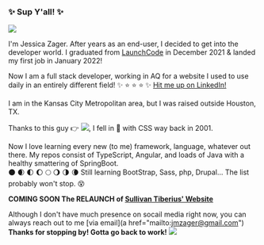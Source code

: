 ### :sparkles: Sup Y'all! :sparkles:
<img src="https://media.giphy.com/media/3oKIPsgVPHyPPG5p3a/giphy.gif">

I'm Jessica Zager. After years as an end-user, I decided to get into the developer world. 
I graduated from [LaunchCode](https://www.launchcode.org) in December 2021 & landed my first job in January 2022!

Now I am a full stack developer, working in AQ for a website I used to use daily in an entirely different field!
:sparkles: :star: :star: :star: :sparkles:
[Hit me up on LinkedIn!](https://www.linkedin.com/jmzager0110)

I am in the Kansas City Metropolitan area, but I was raised outside Houston, TX.

Thanks to this guy :point_right: <img src="https://www.freecodecamp.org/news/content/images/2020/05/myspace-tom-profile.jpg">, 
I fell in :revolving_hearts: with CSS way back in 2001.

Now I love learning every new (to me) framework, language, whatever out there.
My repos consist of TypeScript, Angular, and loads of Java with a healthy smattering of SpringBoot. <br>
:new_moon: :waxing_crescent_moon: :first_quarter_moon: :waxing_gibbous_moon: :full_moon: :waning_gibbous_moon: :last_quarter_moon: :waning_crescent_moon:
Still learning BootStrap, Sass, php, Drupal... The list probably won't stop. :dizzy_face:

**COMING SOON The RELAUNCH of [Sullivan Tiberius' Website](https://www.sullyismagic.com")**

Although I don't have much presence on socail media right now, you can always reach out to me [via email](a href="mailto:jmzager@gmail.com")
**Thanks for stopping by! Gotta go back to work!**
<img src="https://media.giphy.com/media/vhsNmFjuN4WDS/giphy.gif">
